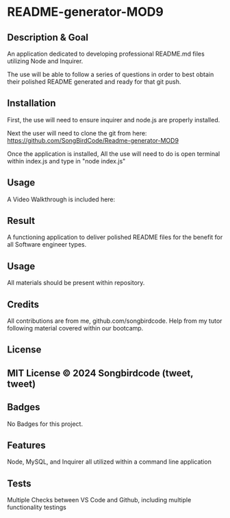 

# README-generator-MOD9

## Description & Goal

An application dedicated to developing professional README.md files utilizing Node and Inquirer. 

The use will be able to follow a series of questions in order to best obtain their polished README generated and ready for that git push. 
 

## Installation

First, the use will need to ensure inquirer and node.js are properly installed. 

Next the user will need to clone the git from here: https://github.com/SongBirdCode/Readme-generator-MOD9

Once the application is installed, All the use will need to do is open terminal within index.js 
and type in "node index.js"


## Usage


A Video Walkthrough is included here: 

## Result

A functioning application to deliver polished README files for the benefit for all Software engineer types. 

## Usage


All materials should be present within repository. 

## Credits

All contributions are from me, github.com/songbirdcode.
Help from my tutor following material covered within our bootcamp.

## License

MIT License © 2024 Songbirdcode (tweet, tweet) 
---

## Badges

No Badges for this project. 

## Features

Node, MySQL, and Inquirer all utilized within a command line application

## Tests

Multiple Checks between VS Code and Github, including multiple functionality testings